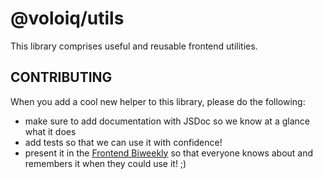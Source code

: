 # @voloiq/utils

This library comprises useful and reusable frontend utilities.

## CONTRIBUTING

When you add a cool new helper to this library, please do the following:
- make sure to add documentation with JSDoc so we know at a glance what it does
- add tests so that we can use it with confidence!
- present it in the [Frontend Biweekly](https://confluence.volocopter.org/display/VIQ/Frontend+Biweekly)
so that everyone knows about and remembers it when they could use it! ;)